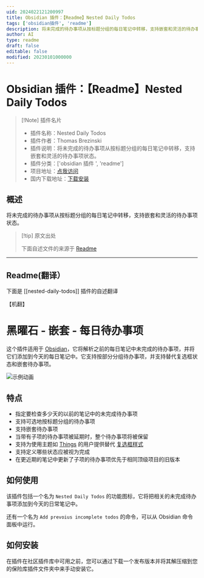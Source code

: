 ```yaml
---
uid: 2024022121200997
title: Obsidian 插件：【Readme】Nested Daily Todos
tags: ['obsidian插件', 'readme']
description: 将未完成的待办事项从按标题分组的每日笔记中转移，支持嵌套和灵活的待办事项状态。
author: AI
type: readme
draft: false
editable: false
modified: 20230101000000
---
```


# Obsidian 插件：【Readme】Nested Daily Todos

> [!Note] 插件名片
> - 插件名称：Nested Daily Todos
> - 插件作者：Thomas Brezinski
> - 插件说明：将未完成的待办事项从按标题分组的每日笔记中转移，支持嵌套和灵活的待办事项状态。
> - 插件分类：['obsidian 插件 ', 'readme']
> - 项目地址：[点我访问](https://github.com/thomasbrezinski/obsidian-nested-daily-todos)
> - 国内下载地址：[下载安装](https://pkmer.cn/products/plugin/pluginMarket/?nested-daily-todos)

## 概述

将未完成的待办事项从按标题分组的每日笔记中转移，支持嵌套和灵活的待办事项状态。

> [!tip] 原文出处
>
>下面自述文件的来源于 [Readme](https://ghproxy.net/https://raw.githubusercontent.com/thomasbrezinski/obsidian-nested-daily-todos/master/README.md)

---

## Readme(翻译）

下面是 [[nested-daily-todos]] 插件的自述翻译

【机翻】

# 黑曜石 - 嵌套 - 每日待办事项

这个插件适用于 [Obsidian](https://obsidian.md/)，它将解析之前的每日笔记中未完成的待办事项，并将它们添加到今天的每日笔记中。它支持按部分分组待办事项，并支持替代复选框状态和嵌套待办事项。

![示例动画](https://cdn.pkmer.cn/covers/nested-daily-todos_2_0.gif!pkmer)

## 特点

- 指定要检查多少天的以前的笔记中的未完成待办事项
- 支持可选地按标题分组的待办事项
- 支持嵌套待办事项
- 当带有子项的待办事项被延期时，整个待办事项将被保留
- 支持为使用主题如 [Things](https://github.com/colineckert/obsidian-things) 的用户提供替代 [复选框样式](https://github.com/colineckert/obsidian-things#checkbox-styling)
- 支持定义哪些状态应被视为完成
- 在更近期的笔记中更新了子项的待办事项优先于相同顶级项目的旧版本

## 如何使用

该插件包括一个名为 `Nested Daily Todos` 的功能图标，它将把相关的未完成待办事项添加到今天的日常笔记中。

还有一个名为 `Add prevoius incomplete todos` 的命令，可以从 Obsidian 命令面板中运行。

## 如何安装

在插件在社区插件库中可用之前，您可以通过下载一个发布版本并将其解压缩到您的保险库插件文件夹中来手动安装它。
